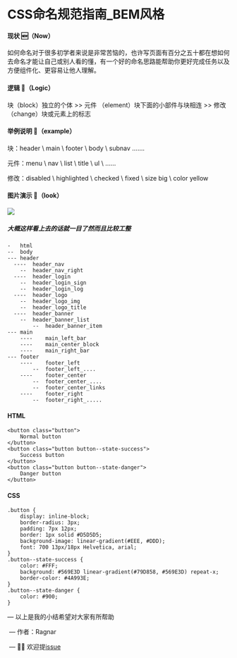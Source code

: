 # CSS命名规范指南_BEM风格

#### 现状	🆕（Now）

如何命名对于很多初学者来说是非常苦恼的，也许写页面有百分之五十都在想如何去命名才能让自己或别人看的懂，有一个好的命名思路能帮助你更好完成任务以及方便组件化、更容易让他人理解。

#### 逻辑	🥁（Logic）

块（block）独立的个体 	>> 	元件 （element）块下面的小部件与块相连	>>	修改（change）块或元素上的标志

#### 举例说明	🌰（example）

块：header	\	main	\	footer	\	body	\	subnav		…….

元件：menu	\	nav	\	list	\	title	\	ul	\	…...

修改：disabled	\	highlighted	\	checked	\	fixed	\	size big	\	color yellow

#### 图片演示	👀（look）

![](http://getbem.com/assets/github_captions.jpg)

##### 大概这样看上去的话就一目了然而且比较工整

```
-	html
--	body
---	header
  ----	header_nav
  	--	header_nav_right
  ----	header_login
  	--	header_login_sign
  	--	header_login_log
  ----	header_logo
  	--	header_logo_img
  	--	header_logo_title
  ----	header_banner
  	--	header_banner_list
  		--	header_banner_item
---	main
	----	main_left_bar
	----	main_center_block
	----	main_right_bar
---	footer
	----	footer_left
		--	footer_left_....
	----	footer_center
		--	footer_center_....
		--  footer_center_links
	----	footer_right
		--	footer_right_.....
```



#### HTML

```
<button class="button">
	Normal button
</button>
<button class="button button--state-success">
	Success button
</button>
<button class="button button--state-danger">
	Danger button
</button>
```

#### CSS

```
.button {
	display: inline-block;
	border-radius: 3px;
	padding: 7px 12px;
	border: 1px solid #D5D5D5;
	background-image: linear-gradient(#EEE, #DDD);
	font: 700 13px/18px Helvetica, arial;
}
.button--state-success {
	color: #FFF;
	background: #569E3D linear-gradient(#79D858, #569E3D) repeat-x;
	border-color: #4A993E;
}
.button--state-danger {
	color: #900;
}
```



—	以上是我的小结希望对大家有所帮助

​	—	作者：Ragnar

​	—	👏👏	欢迎提[issue](https://github.com/ragnar-document/ragnar-document.github.io/issues)

